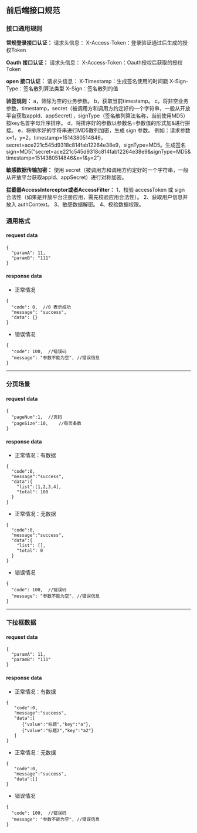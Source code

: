 ## 前后端接口规范

### 接口通用规则
**常规登录接口认证：**
请求头信息：
X-Access-Token：登录验证通过后生成的授权Token

**Oauth 接口认证：**
请求头信息：
X-Access-Token：Oauth授权后获取的授权Token

**open 接口认证：**
请求头信息：
X-Timestamp：生成签名使用的时间戳
X-Sign-Type：签名散列算法类型
X-Sign：签名散列的值

**验签规则：**
a，筛除为空的业务参数。
b，获取当前timestamp。
c，将非空业务参数，timestamp，secret（被调用方和调用方约定好的一个字符串，一般从开放平台获取appId、appSecret），signType（签名散列算法名称，当前使用MD5）按key名首字母升序排序。
d，将排序好的参数以参数名=参数值的形式加&进行拼接。
e，将排序好的字符串进行MD5散列加密，生成 sign 参数。
例如：请求参数x=1，y=2，timestamp=1514380514846，secret=ace221c545d9318c814fab12264e38e9，signType=MD5。生成签名sign=MD5("secret=ace221c545d9318c814fab12264e38e9&signType=MD5&timestamp=1514380514846&x=1&y=2")

**敏感数据传输加密：**
使用 secret（被调用方和调用方约定好的一个字符串，一般从开放平台获取appId、appSecret）进行对称加密。

**拦截器AccessInterceptor或者AccessFilter：**
1、校验 accessToken 或 sign 合法性（如果是开放平台注册应用，需先校验应用合法性）。
2、获取用户信息并放入 authContext。
3、敏感数据解密。
4、校验数据权限。


### 通用格式

#### request data
```
{
  "paramA": 11,
  "paramB": "111"
}
```

#### response data

- 正常情况
```
{
  "code": 0,  //0 表示成功
  "message": "success",
  "data": {}
}
```

- 错误情况
```
{
  "code": 100,  //错误码
  "message": "参数不能为空", //错误信息
}
```

---

### 分页场景

#### request data

```
{
  "pageNum":1,	//页码
  "pageSize":10,	//每页条数
}
```

#### response data

- 正常情况：有数据
```
{
  "code":0,
  "message":"success",
  "data":{
    "list":[1,2,3,4],
    "total": 100
  }
}
```

- 正常情况：无数据
```
{
  "code":0,
  "message":"success",
  "data":{
    "list": [],
    "total": 0
  }
}
```

- 错误情况
```
{
  "code": 100,  //错误码
  "message": "参数不能为空", //错误信息
}
```

---

### 下拉框数据

#### request data
```
{
  "paramA": 11,
  "paramB": "111"
}
```

#### response data

- 正常情况：有数据
```
{
   "code":0,
   "message":"success",
   "data":[
      {"value":"标题","key":"a"},
      {"value":"标题2","key":"a2"}
   ]
}
```

- 正常情况：无数据
```
{
   "code":0,
   "message":"success",
   "data":[]
}
```

- 错误情况
```
{
  "code": 100,  //错误码
  "message": "参数不能为空", //错误信息
}
```








